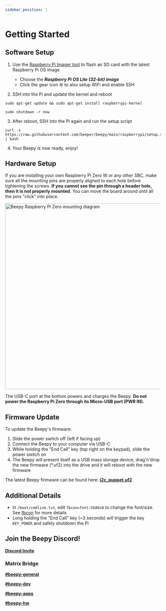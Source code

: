 ```yaml
---
sidebar_position: 1
---
```


# Getting Started

## Software Setup

1. Use the [Raspberry Pi Imager tool](https://www.raspberrypi.com/software/) to flash an SD card with the latest Raspberry Pi OS image
    - Choose the ***Raspberry Pi OS Lite (32-bit) image***
    - Click the gear icon ⚙ to also setup WiFi and enable SSH

2. SSH into the Pi and update the kernel and reboot
```
sudo apt-get update && sudo apt-get install raspberrypi-kernel
```
```
sudo shutdown -r now
```

3. After reboot, SSH into the Pi again and run the setup script
```
curl -s https://raw.githubusercontent.com/beeper/beepy/main/raspberrypi/setup.sh | bash
```

4. Your Beepy is now ready, enjoy!

## Hardware Setup

If you are installing your own Raspberry Pi Zero W or any other SBC, make sure all the mounting pins are properly aligned to each hole before tightening the screws. **If you cannot see the pin through a header hole, then it is not properly mounted**. You can move the board around until all the pins "click" into place.

<img alt="Beepy Raspberry Pi Zero mounting diagram" src='/img/beepy-header-mount-diagram.jpg' width='600' />


The USB-C port at the bottom powers and charges the Beepy. **Do not power the Raspberry Pi Zero through its Micro-USB port (PWR IN).**

## Firmware Update

To update the Beepy's firmware:

1. Slide the power switch off (left if facing up)
2. Connect the Beepy to your computer via USB-C
3. While holding the "End Call" key (top right on the keypad), slide the power switch on
4. The Beepy will present itself as a USB mass storage device, drag'n'drop the new firmware (\*.uf2) into the drive and it will reboot with the new firmware

The latest Beepy firmware can be found here: [**i2c_puppet.uf2**](https://github.com/sqfmi/i2c_puppet/raw/main/i2c_puppet.uf2)

## Additional Details
- In ```/boot/cmdline.txt```, edit ```fbcon=font:VGA8x8``` to change the font/size. See [fbcon](https://www.kernel.org/doc/Documentation/fb/fbcon.txt) for more details
- Long holding the "End Call" key (~3 seconds) will trigger the key ```KEY_POWER``` and safely shutdown the Pi

## Join the Beepy Discord!

[**Discord Invite**](https://discord.gg/QERrSferdF)

### Matrix Bridge

[**#beepy-general**](https://matrix.to/#/#beepberry-general:beeper.com)

[**#beepy-dev**](https://matrix.to/#/#beepberry-dev:beeper.com)

[**#beepy-apps**](https://matrix.to/#/#beepberry-apps:beeper.com)

[**#beepy-hw**](https://matrix.to/#/#beepberry-hw:beeper.com)

